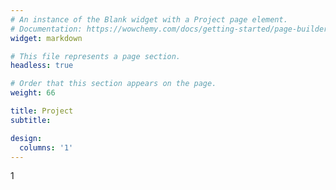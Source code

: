 ```yaml
---
# An instance of the Blank widget with a Project page element.
# Documentation: https://wowchemy.com/docs/getting-started/page-builder/
widget: markdown

# This file represents a page section.
headless: true

# Order that this section appears on the page.
weight: 66

title: Project
subtitle: 

design:
  columns: '1'
---
```


1

